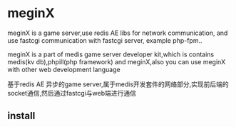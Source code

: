 meginX
======

meginX is a game server,use redis AE libs for network communication, and use fastcgi communication with fastcgi server, example php-fpm..

meginX is a part of medis game server developer kit,which is contains medis(kv db),phpill(php framework) and meginX,also you can use meginX with other web development language

基于redis AE 异步的game server,属于medis开发套件的网络部分,实现前后端的socket通信,然后通过fastcgi与web端进行通信

install
------
